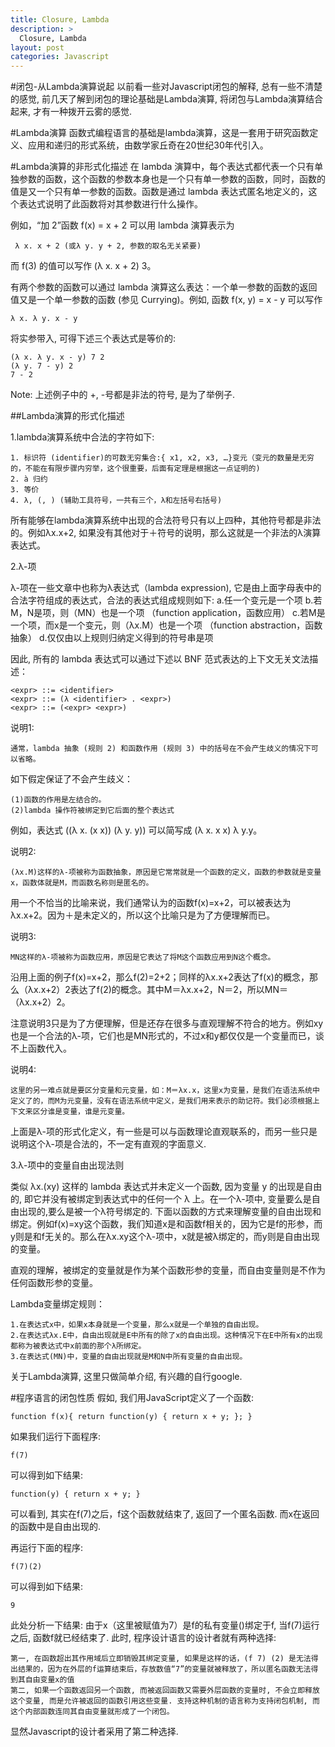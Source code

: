```yaml
---
title: Closure, Lambda
description: >
  Closure, Lambda
layout: post
categories: Javascript
---
```


#闭包-从Lambda演算说起
以前看一些对Javascript闭包的解释, 总有一些不清楚的感觉, 前几天了解到闭包的理论基础是Lambda演算, 将闭包与Lambda演算结合起来, 才有一种拨开云雾的感觉.

#Lambda演算
函数式编程语言的基础是lambda演算，这是一套用于研究函数定义、应用和递归的形式系统，由数学家丘奇在20世纪30年代引入。

#Lambda演算的非形式化描述
在 lambda 演算中，每个表达式都代表一个只有单独参数的函数，这个函数的参数本身也是一个只有单一参数的函数，同时，函数的值是又一个只有单一参数的函数。函数是通过 lambda 表达式匿名地定义的，这个表达式说明了此函数将对其参数进行什么操作。

例如，“加 2”函数 f(x) = x + 2 可以用 lambda 演算表示为

	 λ x. x + 2 (或λ y. y + 2, 参数的取名无关紧要) 

而 f(3) 的值可以写作 (λ x. x + 2) 3。

有两个参数的函数可以通过 lambda 演算这么表达：一个单一参数的函数的返回值又是一个单一参数的函数 (参见 Currying)。例如, 函数 f(x, y) = x - y 可以写作
	
	λ x. λ y. x - y
	
将实参带入, 可得下述三个表达式是等价的:

	(λ x. λ y. x - y) 7 2
	(λ y. 7 - y) 2
	7 - 2

Note: 上述例子中的 +, -号都是非法的符号, 是为了举例子.

##Lambda演算的形式化描述

1.lambda演算系统中合法的字符如下:

	1. 标识符 (identifier)的可数无穷集合:{ x1, x2, x3, …}变元（变元的数量是无穷的，不能在有限步骤内穷举，这个很重要，后面有定理是根据这一点证明的)
	2. à 归约
	3. 等价
	4. λ, (, ) (辅助工具符号，一共有三个，λ和左括号右括号)

所有能够在lambda演算系统中出现的合法符号只有以上四种，其他符号都是非法的。例如λx.x+2, 如果没有其他对于＋符号的说明，那么这就是一个非法的λ演算表达式。

2.λ-项

λ-项在一些文章中也称为λ表达式（lambda expression), 它是由上面字母表中的合法字符组成的表达式，合法的表达式组成规则如下:
	a.任一个变元是一个项
	b.若M，N是项，则（MN）也是一个项  （function application，函数应用）
	c.若M是一个项，而x是一个变元，则（λx.M）也是一个项  （function abstraction，函数抽象）
	d.仅仅由以上规则归纳定义得到的符号串是项

因此, 所有的 lambda 表达式可以通过下述以 BNF 范式表达的上下文无关文法描述：

	<expr> ::= <identifier>
	<expr> ::= (λ <identifier> . <expr>)
	<expr> ::= (<expr> <expr>)
	
说明1:
	
	通常，lambda 抽象 (规则 2) 和函数作用 (规则 3) 中的括号在不会产生歧义的情况下可以省略。
	
如下假定保证了不会产生歧义：

	(1)函数的作用是左结合的。
 	(2)lambda 操作符被绑定到它后面的整个表达式

例如，表达式 ((λ x. (x x)) (λ y. y)) 可以简写成 (λ x. x x) λ y.y。

说明2:
	
	(λx.M)这样的λ-项被称为函数抽象，原因是它常常就是一个函数的定义，函数的参数就是变量x，函数体就是M，而函数名称则是匿名的。
	
用一个不恰当的比喻来说，我们通常认为的函数f(x)=x+2，可以被表达为λx.x+2。因为＋是未定义的，所以这个比喻只是为了方便理解而已。

说明3:
	
	MN这样的λ-项被称为函数应用，原因是它表达了将M这个函数应用到N这个概念。
	
沿用上面的例子f(x)=x+2，那么f(2)=2+2；同样的λx.x+2表达了f(x)的概念，那么（λx.x+2）2表达了f(2)的概念。其中M＝λx.x+2，N＝2，所以MN＝（λx.x+2）2。

注意说明3只是为了方便理解，但是还存在很多与直观理解不符合的地方。例如xy也是一个合法的λ-项，它们也是MN形式的，不过x和y都仅仅是一个变量而已，谈不上函数代入。

说明4:

	这里的另一难点就是要区分变量和元变量，如：M＝λx.x，这里x为变量，是我们在语法系统中定义了的，而M为元变量，没有在语法系统中定义，是我们用来表示的助记符。我们必须根据上下文来区分谁是变量，谁是元变量。

上面是λ-项的形式化定义，有一些是可以与函数理论直观联系的，而另一些只是说明这个λ-项是合法的，不一定有直观的字面意义.

3.λ-项中的变量自由出现法则

类似 λx.(xy) 这样的 lambda 表达式并未定义一个函数, 因为变量 y 的出现是自由的, 即它并没有被绑定到表达式中的任何一个 λ 上。在一个λ-项中, 变量要么是自由出现的,要么是被一个λ符号绑定的. 下面以函数的方式来理解变量的自由出现和绑定。例如f(x)=xy这个函数，我们知道x是和函数f相关的，因为它是f的形参，而y则是和f无关的。那么在λx.xy这个λ-项中，x就是被λ绑定的，而y则是自由出现的变量。

直观的理解，被绑定的变量就是作为某个函数形参的变量，而自由变量则是不作为任何函数形参的变量。

Lambda变量绑定规则：

	1.在表达式x中，如果x本身就是一个变量，那么x就是一个单独的自由出现。
	2.在表达式λx.E中，自由出现就是E中所有的除了x的自由出现。这种情况下在E中所有x的出现都称为被表达式中x前面的那个λ所绑定。
	3.在表达式(MN)中，变量的自由出现就是M和N中所有变量的自由出现。

关于Lambda演算, 这里只做简单介绍, 有兴趣的自行google.

#程序语言的闭包性质
假如, 我们用JavaScript定义了一个函数:

	function f(x){ return function(y) { return x + y; }; }
	
如果我们运行下面程序:

	f(7)

可以得到如下结果:

	function(y) { return x + y; }
	
可以看到, 其实在f(7)之后，f这个函数就结束了, 返回了一个匿名函数. 而x在返回的函数中是自由出现的. 
 
再运行下面的程序:

	f(7)(2)
	
可以得到如下结果:

	9

此处分析一下结果: 由于x（这里被赋值为7）是f的私有变量()绑定于f, 当f(7)运行之后, 函数f就已经结束了. 此时, 程序设计语言的设计者就有两种选择:

	第一, 在函数超出其作用域后立即销毁其绑定变量, 如果是这样的话，(f 7) (2) 是无法得出结果的，因为在外层的f运算结束后，存放数值“7”的变量就被释放了，所以匿名函数无法得到其自由变量x的值
	第二, 如果一个函数返回另一个函数, 而被返回函数又需要外层函数的变量时, 不会立即释放这个变量, 而是允许被返回的函数引用这些变量. 支持这种机制的语言称为支持闭包机制, 而这个内部函数连同其自由变量就形成了一个闭包。
	
显然Javascript的设计者采用了第二种选择.

